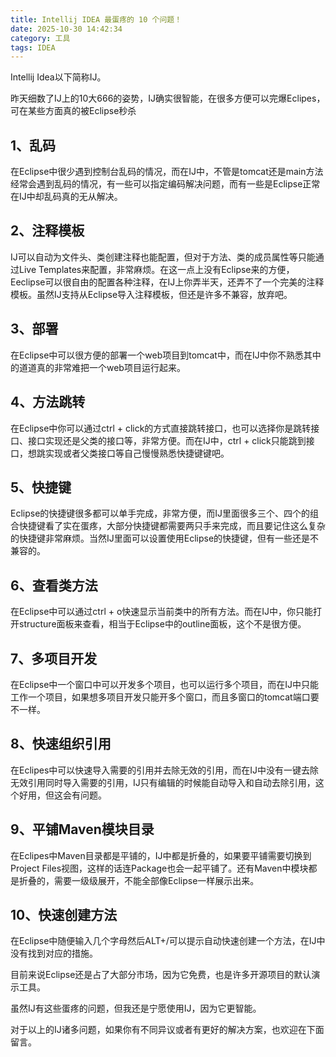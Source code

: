 ```yaml
---
title: Intellij IDEA 最蛋疼的 10 个问题！
date: 2025-10-30 14:42:34
category: 工具
tags: IDEA
---
```


Intellij Idea以下简称IJ。

昨天细数了IJ上的10大666的姿势，IJ确实很智能，在很多方便可以完爆Eclipes，可在某些方面真的被Eclipse秒杀

## 1、乱码

在Eclipse中很少遇到控制台乱码的情况，而在IJ中，不管是tomcat还是main方法经常会遇到乱码的情况，有一些可以指定编码解决问题，而有一些是Eclipse正常在IJ中却乱码真的无从解决。

## 2、注释模板

IJ可以自动为文件头、类创建注释也能配置，但对于方法、类的成员属性等只能通过Live Templates来配置，非常麻烦。在这一点上没有Eclipse来的方便，Eeclipse可以很自由的配置各种注释，在IJ上你弄半天，还弄不了一个完美的注释模板。虽然IJ支持从Eclipse导入注释模板，但还是许多不兼容，放弃吧。

## 3、部署

在Eclipse中可以很方便的部署一个web项目到tomcat中，而在IJ中你不熟悉其中的道道真的非常难把一个web项目运行起来。

## 4、方法跳转

在Eclipse中你可以通过ctrl + click的方式直接跳转接口，也可以选择你是跳转接口、接口实现还是父类的接口等，非常方便。而在IJ中，ctrl + click只能跳到接口，想跳实现或者父类接口等自己慢慢熟悉快捷键键吧。


## 5、快捷键

Eclipse的快捷键很多都可以单手完成，非常方便，而IJ里面很多三个、四个的组合快捷键看了实在蛋疼，大部分快捷键都需要两只手来完成，而且要记住这么复杂的快捷键非常麻烦。当然IJ里面可以设置使用Eclipse的快捷键，但有一些还是不兼容的。

## 6、查看类方法

在Eclipse中可以通过ctrl + o快速显示当前类中的所有方法。而在IJ中，你只能打开structure面板来查看，相当于Eclipse中的outline面板，这个不是很方便。

## 7、多项目开发

在Eclipse中一个窗口中可以开发多个项目，也可以运行多个项目，而在IJ中只能工作一个项目，如果想多项目开发只能开多个窗口，而且多窗口的tomcat端口要不一样。

## 8、快速组织引用

在Eclipes中可以快速导入需要的引用并去除无效的引用，而在IJ中没有一键去除无效引用同时导入需要的引用，IJ只有编辑的时候能自动导入和自动去除引用，这个好用，但这会有问题。

## 9、平铺Maven模块目录

在Eclipes中Maven目录都是平铺的，IJ中都是折叠的，如果要平铺需要切换到Project Files视图，这样的话连Package也会一起平铺了。还有Maven中模块都是折叠的，需要一级级展开，不能全部像Eclipse一样展示出来。

## 10、快速创建方法

在Eclipse中随便输入几个字母然后ALT+/可以提示自动快速创建一个方法，在IJ中没有找到对应的措施。

目前来说Eclipse还是占了大部分市场，因为它免费，也是许多开源项目的默认演示工具。

虽然IJ有这些蛋疼的问题，但我还是宁愿使用IJ，因为它更智能。

对于以上的IJ诸多问题，如果你有不同异议或者有更好的解决方案，也欢迎在下面留言。